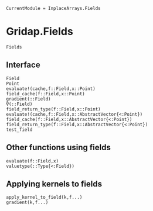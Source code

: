 ```@meta
CurrentModule = InplaceArrays.Fields
```
# Gridap.Fields

```@docs
Fields
```

## Interface

```@docs
Field
Point
evaluate!(cache,f::Field,x::Point)
field_cache(f::Field,x::Point)
gradient(::Field)
∇(::Field)
field_return_type(f::Field,x::Point)
evaluate!(cache,f::Field,x::AbstractVector{<:Point})
field_cache(f::Field,x::AbstractVector{<:Point})
field_return_type(f::Field,x::AbstractVector{<:Point})
test_field
```
## Other functions using fields

```@docs
evaluate(f::Field,x)
valuetype(::Type{<:Field})
```

## Applying kernels to fields

```@docs
apply_kernel_to_field(k,f...)
gradient(k,f...)
```
